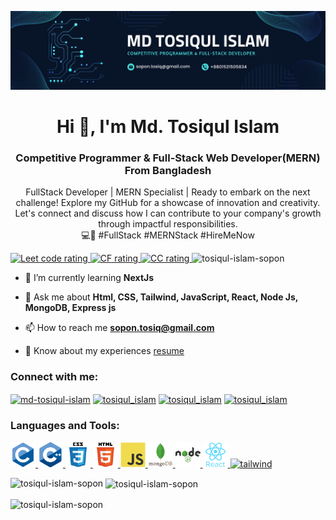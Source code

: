 ![logo](https://github.com/Tosiqul-Islam-Sopon/Tosiqul-Islam-Sopon/blob/main/my%20banner.png)
<h1 align="center">Hi 👋, I'm Md. Tosiqul Islam</h1>
<h3 align="center">Competitive Programmer & Full-Stack Web Developer(MERN) From Bangladesh</h3>

<p align="center">FullStack Developer | MERN Specialist | Ready to embark on the next challenge! Explore my GitHub for a showcase of innovation and creativity. Let's connect and discuss how I can contribute to your company's growth through impactful responsibilities.</br> 💻🌱 #FullStack #MERNStack #HireMeNow</p>

<p align="left"> 
  <a href="https://leetcode.com/Tosiqul_Islam/">
    <img src="https://cp-logo.vercel.app/leetcode/Tosiqul_Islam" alt="Leet code rating" />
  </a>
  <a href="https://codeforces.com/profile/Tosiqul_Islam">
    <img src="https://img.shields.io/badge/codeforces-1437-yellow" alt="CF rating" />
  </a>
  <a href="https://www.codechef.com/users/tosiqul_islam">
    <img src="https://img.shields.io/badge/CodeChef-1615-yellow" alt="CC rating" />
  </a>
  <img src="https://komarev.com/ghpvc/?username=tosiqul-islam-sopon&label=Profile%20views&color=0e75b6&style=flat" alt="tosiqul-islam-sopon" /> </p>

- 🌱 I’m currently learning **NextJs**

- 💬 Ask me about **Html, CSS, Tailwind, JavaScript, React, Node Js, MongoDB, Express js**

- 📫 How to reach me **sopon.tosiq@gmail.com**

- 📄 Know about my experiences [resume](https://drive.google.com/file/d/18b3txKfpG9jE6ALuox2bv2ID8L0BmKfL/view?usp=sharing)

<h3 align="left">Connect with me:</h3>
<p align="left">
<a href="https://linkedin.com/in/md-tosiqul-islam" target="blank"><img align="center" src="https://raw.githubusercontent.com/rahuldkjain/github-profile-readme-generator/master/src/images/icons/Social/linked-in-alt.svg" alt="md-tosiqul-islam" height="30" width="40" /></a>
<a href="https://www.codechef.com/users/tosiqul_islam" target="blank"><img align="center" src="https://cdn.jsdelivr.net/npm/simple-icons@3.1.0/icons/codechef.svg" alt="tosiqul_islam" height="30" width="40" /></a>
<a href="https://codeforces.com/profile/tosiqul_islam" target="blank"><img align="center" src="https://raw.githubusercontent.com/rahuldkjain/github-profile-readme-generator/master/src/images/icons/Social/codeforces.svg" alt="tosiqul_islam" height="30" width="40" /></a>
<a href="https://www.leetcode.com/tosiqul_islam" target="blank"><img align="center" src="https://raw.githubusercontent.com/rahuldkjain/github-profile-readme-generator/master/src/images/icons/Social/leet-code.svg" alt="tosiqul_islam" height="30" width="40" /></a>
</p>

<h3 align="left">Languages and Tools:</h3>
<p align="left"> <a href="https://www.cprogramming.com/" target="_blank" rel="noreferrer"> <img src="https://raw.githubusercontent.com/devicons/devicon/master/icons/c/c-original.svg" alt="c" width="40" height="40"/> </a> <a href="https://www.w3schools.com/cpp/" target="_blank" rel="noreferrer"> <img src="https://raw.githubusercontent.com/devicons/devicon/master/icons/cplusplus/cplusplus-original.svg" alt="cplusplus" width="40" height="40"/> </a> <a href="https://www.w3schools.com/css/" target="_blank" rel="noreferrer"> <img src="https://raw.githubusercontent.com/devicons/devicon/master/icons/css3/css3-original-wordmark.svg" alt="css3" width="40" height="40"/> </a> <a href="https://www.w3.org/html/" target="_blank" rel="noreferrer"> <img src="https://raw.githubusercontent.com/devicons/devicon/master/icons/html5/html5-original-wordmark.svg" alt="html5" width="40" height="40"/> </a> <a href="https://developer.mozilla.org/en-US/docs/Web/JavaScript" target="_blank" rel="noreferrer"> <img src="https://raw.githubusercontent.com/devicons/devicon/master/icons/javascript/javascript-original.svg" alt="javascript" width="40" height="40"/> </a> <a href="https://www.mongodb.com/" target="_blank" rel="noreferrer"> <img src="https://raw.githubusercontent.com/devicons/devicon/master/icons/mongodb/mongodb-original-wordmark.svg" alt="mongodb" width="40" height="40"/> </a> <a href="https://nodejs.org" target="_blank" rel="noreferrer"> <img src="https://raw.githubusercontent.com/devicons/devicon/master/icons/nodejs/nodejs-original-wordmark.svg" alt="nodejs" width="40" height="40"/> </a> <a href="https://reactjs.org/" target="_blank" rel="noreferrer"> <img src="https://raw.githubusercontent.com/devicons/devicon/master/icons/react/react-original-wordmark.svg" alt="react" width="40" height="40"/> </a> <a href="https://tailwindcss.com/" target="_blank" rel="noreferrer"> <img src="https://www.vectorlogo.zone/logos/tailwindcss/tailwindcss-icon.svg" alt="tailwind" width="40" height="40"/> </a> </p>

<p><img align="left" src="https://github-readme-stats.vercel.app/api/top-langs?username=tosiqul-islam-sopon&show_icons=true&locale=en&layout=compact" alt="tosiqul-islam-sopon" /></p>

<p>&nbsp;<img align="center" src="https://github-readme-stats.vercel.app/api?username=tosiqul-islam-sopon&show_icons=true&locale=en" alt="tosiqul-islam-sopon" /></p>

<p><img align="center" src="https://github-readme-streak-stats.herokuapp.com/?user=tosiqul-islam-sopon&" alt="tosiqul-islam-sopon" /></p>
